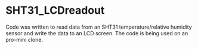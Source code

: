 # SHT31_LCDreadout
Code was written to read data from an SHT31 temperature/relative humidity sensor and write the data to an LCD screen.  The code is being used on an pro-mini clone.
